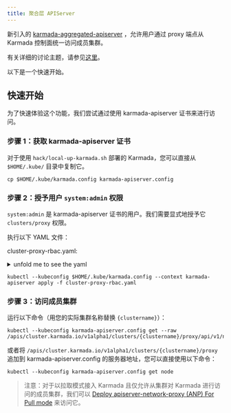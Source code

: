 ```yaml
---
title: 聚合层 APIServer
---
```


新引入的 [karmada-aggregated-apiserver](https://github.com/karmada-io/karmada/blob/master/cmd/aggregated-apiserver/main.go) ，允许用户通过 proxy 端点从 Karmada 控制面统一访问成员集群。

有关详细的讨论主题，请参见[这里](https://github.com/karmada-io/karmada/discussions/1077)。

以下是一个快速开始。

## 快速开始

为了快速体验这个功能，我们尝试通过使用 karmada-apiserver 证书来进行访问。

### 步骤 1：获取 karmada-apiserver 证书

对于使用 `hack/local-up-karmada.sh` 部署的 Karmada，您可以直接从 `$HOME/.kube/` 目录中复制它。

```shell
cp $HOME/.kube/karmada.config karmada-apiserver.config
```

### 步骤 2：授予用户 `system:admin` 权限

`system:admin` 是 karmada-apiserver 证书的用户。我们需要显式地授予它 `clusters/proxy` 权限。

执行以下 YAML 文件：

cluster-proxy-rbac.yaml:

<details>

<summary>unfold me to see the yaml</summary>

```yaml
apiVersion: rbac.authorization.k8s.io/v1
kind: ClusterRole
metadata:
  name: cluster-proxy-clusterrole
rules:
- apiGroups:
  - 'cluster.karmada.io'
  resources:
  - clusters/proxy
  resourceNames:
  - member1
  - member2
  - member3
  verbs:
  - '*'
---
apiVersion: rbac.authorization.k8s.io/v1
kind: ClusterRoleBinding
metadata:
  name: cluster-proxy-clusterrolebinding
roleRef:
  apiGroup: rbac.authorization.k8s.io
  kind: ClusterRole
  name: cluster-proxy-clusterrole
subjects:
  - kind: User
    name: "system:admin"
```

</details>

```shell
kubectl --kubeconfig $HOME/.kube/karmada.config --context karmada-apiserver apply -f cluster-proxy-rbac.yaml
```

### 步骤 3：访问成员集群

运行以下命令（用您的实际集群名称替换 `{clustername}`）：

```shell
kubectl --kubeconfig karmada-apiserver.config get --raw /apis/cluster.karmada.io/v1alpha1/clusters/{clustername}/proxy/api/v1/nodes
```

或者将 `/apis/cluster.karmada.io/v1alpha1/clusters/{clustername}/proxy` 追加到 karmada-apiserver.config 的服务器地址，您可以直接使用以下命令：

```shell
kubectl --kubeconfig karmada-apiserver.config get node
```

> 注意：对于以拉取模式接入 Karmada 且仅允许从集群对 Karmada 进行访问的成员集群，我们可以 [Deploy apiserver-network-proxy (ANP) For Pull mode](../clustermanager/working-with-anp.md) 来访问它。